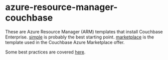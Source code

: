 # azure-resource-manager-couchbase

These are Azure Resource Manager (ARM) templates that install Couchbase Enterprise.  [simple](simple) is probably the best starting point.  [marketplace](marketplace) is the template used in the Couchbase Azure Marketplace offer.

Some best practices are covered [here](documentation/bestPractices.md).
